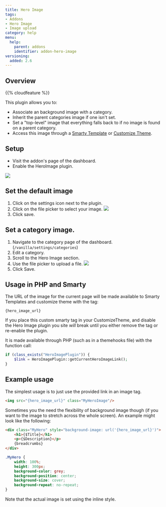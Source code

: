 ```yaml
---
title: Hero Image
tags:
- Addons
- Hero Image
- Image upload
category: help
menu:
  help:
    parent: addons
    identifier: addon-hero-image
versioning:
  added: 2.6
---
```


## Overview

{{% cloudfeature %}}

This plugin allows you to:

- Associate an background image with a category.
- Inherit the parent categories image if one isn't set.
- Set a "top-level" image that everything falls back to if no image is found on a parent category.
- Access this image through a [Smarty Template]() or [Customize Theme]().

## Setup

- Visit the addon's page of the dashboard.
- Enable the HeroImage plugin.

![](/img/help/addons/hero-image/hero-image-settings.png)

## Set the default image

1. Click on the settings icon next to the plugin.
2. Click on the file picker to select your image.
![](/img/help/addons/hero-image/hero-image-set-default.png)
3. Click save.

## Set a category image.

1. Navigate to the category page of the dashboard. (`/vanilla/settings/categories`)
2. Edit a category.
3. Scroll to the Hero Image section.
4. Use the file picker to upload a file.
![](/img/help/addons/hero-image/hero-image-set-category.png)
5. Click Save.

## Usage in PHP and Smarty

The URL of the image for the current page will be made available to Smarty Templates and customize theme with the tag:

```tpl
{hero_image_url}
```

If you place this custom smarty tag in your CustomizeTheme, and disable the Hero Image plugin you site _will_ break until you either remove the tag or re-enable the plugin.

It is made available through PHP (such as in a themehooks file) with the function call:

```php
if (class_exists("HeroImagePlugin")) {
    $link = HeroImagePlugin::getCurrentHeroImageLink();
}
```

## Example usage

The simplest usage is to just use the provided link in an image tag.

```html
<img src="{hero_image_url}" class="MyHeroImage"/>
```

Sometimes you the need the flexibility of background image though (if you want to the image to stretch across the whole screen). An example might look like the following:

```html
<div class="MyHero" style="background-image: url('{hero_image_url}')">
    <h1>{$Title}</h1>
    <p>{$Description}</p>
    {breadcrumbs}
</div>
```

```css
.MyHero {
    width: 100%;
    height: 300px;
    background-color: grey;
    background-position: center;
    background-size: cover;
    background-repeat: no-repeat;
}
```

Note that the actual image is set using the inline style.
